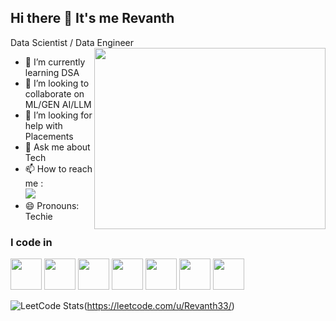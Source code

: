 ## Hi there 👋 It's me Revanth

Data Scientist / Data Engineer 
<img align="right" width="370" height="290" src="https://i.pinimg.com/originals/47/f0/34/47f0342cec72b800463bf003eac1257e.gif">
<!--- 🔭 Here's my [portfolio](https://hareesh.web.app/)                                                 -->
- 🌱 I’m currently learning DSA
- 👯 I’m looking to collaborate on ML/GEN AI/LLM
- 🤔 I’m looking for help with Placements
- 💬 Ask me about Tech
- 📫 How to reach me :
<br />  [<img src="https://img.shields.io/badge/LinkedIn-0077B5?style=for-the-badge&logo=linkedin&logoColor=white" />]([https://www.linkedin.com/in/revanth-r4011/])
- 😄 Pronouns: Techie

### I code in
<img height="50" width="50" src="https://img.icons8.com/color/48/000000/python.png" /> <img height="50" width="50" src="https://img.icons8.com/color/48/000000/c-plus-plus-logo.png" /> <img height="50" width="50" src="https://img.icons8.com/color/48/000000/mysql-logo.png"/> <img height="50" width="50" src="https://img.icons8.com/color/48/000000/mongodb.png"/> <img height="50" width="50" src="https://img.icons8.com/?size=48&id=69132&format=png" /> <img height="50" width="50" src="https://img.icons8.com/?size=100&id=0cRqPqlItA0E&format=png&color=000000"/>  <img height="50" width="50" src="[https://icons8.com/icon/VLKafOkk3sBX/azure-1](https://img.icons8.com/?size=100&id=VLKafOkk3sBX&format=png&color=000000)" />



![LeetCode Stats](https://leetcard.jacoblin.cool/revanth33?theme=light&font=Nova%20Square)(https://leetcode.com/u/Revanth33/)
